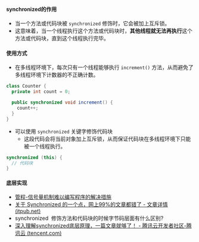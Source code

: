 #### synchronized的作用
- 当一个方法或代码块被 `synchronized` 修饰时，它会被加上互斥锁。
- 这意味着，当一个线程执行这个方法或代码块时，**其他线程就无法再执行**这个方法或代码块，直到这个线程执行完毕。
#### 使用方式
- 在多线程环境下，每次只有一个线程能够执行 `increment()` 方法，从而避免了多线程环境下计数器的不正确计数。
```java
class Counter {
  private int count = 0;

  public synchronized void increment() {
    count++;
  }
}
```

- 可以使用 `synchronized` 关键字修饰代码块
	- 这段代码会将当前对象加上互斥锁，从而保证代码块在多线程环境下只能被一个线程执行。
```java
synchronized (this) {
  // 代码块
}
```

#### 底层实现
- [管程-信号量机制难以编写程序的解决措施](../考研/408/操作系统/管程-信号量机制难以编写程序的解决措施.md)
- [关于 Synchronized 的一个点，网上99%的文章都错了 - 文章详情 (itpub.net)](https://z.itpub.net/article/detail/181E1881F3F80BB817BC15BA6C2C8C93#:~:text=synchronized%20%E5%BA%95%E5%B1%82%E6%98%AF%E5%88%A9%E7%94%A8%20monitor%20%E5%AF%B9%E8%B1%A1%EF%BC%8CCAS%20%E5%92%8C,mutex%20%E4%BA%92%E6%96%A5%E9%94%81%E6%9D%A5%E5%AE%9E%E7%8E%B0%E7%9A%84%EF%BC%8C%E5%86%85%E9%83%A8%E4%BC%9A%E6%9C%89%E7%AD%89%E5%BE%85%E9%98%9F%E5%88%97%20%28cxq%20%E5%92%8C%20EntryList%29%E5%92%8C%E6%9D%A1%E4%BB%B6%E7%AD%89%E5%BE%85%E9%98%9F%E5%88%97%20%28waitSet%29%E6%9D%A5%E5%AD%98%E6%94%BE%E7%9B%B8%E5%BA%94%E9%98%BB%E5%A1%9E%E7%9A%84%E7%BA%BF%E7%A8%8B%E3%80%82)
- synchronized  修饰方法和代码块的时候字节码层面有什么区别?
- [深入理解synchronized底层原理，一篇文章就够了！ - 腾讯云开发者社区-腾讯云 (tencent.com)](https://cloud.tencent.com/developer/article/1465413)